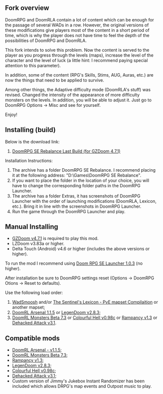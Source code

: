 ## Fork overview

DoomRPG and DoomRLA contain a lot of content which can be enough for the passage of several WADs in a row. However, the original versions of these modifications give players most of the content in a short period of time, which is why the player does not have time to feel the depth of the possibilities of DoomRPG and DoomRLA.

This fork intends to solve this problem. Now the content is served to the player as you progress through the levels (maps), increase the level of the character and the level of luck (a little hint: I recommend paying special attention to this parameter).

In addition, some of the content (RPG's Skills, Stims, AUG, Auras, etc.) are now the things that need to be applied to survive.

Among other things, the Adaptive difficulty mode (DoomRLA's stuff) was revised. Changed the intensity of the appearance of more difficulty monsters on the levels. In addition, you will be able to adjust it. Just go to DoomRPG Options -> Misc and see for yourself.

Enjoy! 

## Installing (build)

Below is the download link:
1. [DoomRPG SE Rebalance Last Build (for GZDoom 4.7.1)](https://drive.google.com/drive/folders/1lbhGQVh_MXSTBQ-iCmuOIHOE31HREPUE?usp=sharing)

Installation Instructions:

1. The archive has a folder DoomRPG SE Rebalance. I recommend placing it at the following address: "D:\Games\DoomRPG SE Rebalance".
2. If you want to place the folder in the location of your choice, you will have to change the corresponding folder paths in the DoomRPG Launcher.
3. The archive has a folder Extras, it has screenshots of DoomRPG Launcher with the order of launching modifications (DoomRLA, Lexicon, etc.). Bring it in line with the screenshots in DoomRPG Launcher.
4. Run the game through the DoomRPG Launcher and play.

## Manual Installing

- [GZDoom v4.7.1](https://github.com/coelckers/gzdoom/releases/download/g4.7.1/gzdoom-4-7-1-Windows-64bit.zip) is required to play this mod.
- LZDoom v3.83a or higher.
- Delta Touch (Android) v4.6 or higher (includes the above versions or higher).

To run the mod I recommend using [Doom RPG SE Launcher 1.0.3](https://github.com/Forevener/DRPGSEL/releases/tag/v1.0.3) (no higher).

After installation be sure to DoomRPG settings reset (Options -> DoomRPG Otions -> Reset to defaults).

Use the following load order:

1. [WadSmoosh](https://github.com/WNC12k/DoomRPG-WadSmoosh/releases) and/or [The Sentinel's Lexicon - PvE mapset Compilaition](https://github.com/WNC12k/DoomRPG-Lexicon/releases) or another mapset;
2. [DoomRL Arsenal 1.1.5](https://forum.zdoom.org/viewtopic.php?f=43&t=37044) or [LegenDoom v2.8.3](https://forum.zdoom.org/viewtopic.php?t=51035);
3. [DoomRL Monsters Beta 7.3](https://forum.zdoom.org/viewtopic.php?f=43&t=37044) or [Colourful Hell v0.98c](https://forum.zdoom.org/viewtopic.php?t=47980) or [Rampancy v1.3](https://forum.zdoom.org/viewtopic.php?f=43&t=67193) or [Dehacked Attack v3.1](https://forum.zdoom.org/viewtopic.php?f=43&t=72362).

## Compatible mods

- [DoomRL Arsenal - v1.1.5](https://forum.zdoom.org/viewtopic.php?f=43&t=37044);
- [DoomRL Monsters Beta 7.3](https://forum.zdoom.org/viewtopic.php?f=43&t=37044);
- [Rampancy v1.3](https://forum.zdoom.org/viewtopic.php?f=43&t=67193);
- [LegenDoom v2.8.3](https://forum.zdoom.org/viewtopic.php?t=51035);
- [Colourful Hell v0.98c](https://forum.zdoom.org/viewtopic.php?t=47980);
- [Dehacked Attack v3.1](https://forum.zdoom.org/viewtopic.php?f=43&t=72362);
- Custom version of Jimmy's Jukebox Instant Randomizer has been included which allows DRPG's map events and Outpost music to play.
